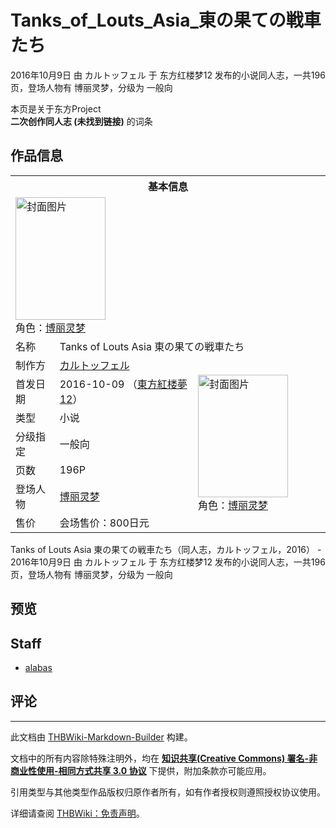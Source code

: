 # Tanks_of_Louts_Asia_東の果ての戦車たち

<!-- source html: G:\repos\THBWiki-Markdown-Builder\THBWikiMarkdown\Temp\main\0\04\ns0%3ATanks_of_Louts_Asia_%E6%9D%B1%E3%81%AE%E6%9E%9C%E3%81%A6%E3%81%AE%E6%88%A6%E8%BB%8A%E3%81%9F%E3%81%A1.html -->

2016年10月9日 由 カルトッフェル 于 东方红楼梦12 发布的小说同人志，一共196页，登场人物有 博丽灵梦，分级为 一般向

本页是关于东方Project  
 **二次创作同人志 (未找到链接)** 的词条

## 作品信息

<table><tbody><tr><th colspan="3">基本信息</th></tr><tr><td class="cover-artwork-mobile" colspan="2"><a href="./文件-Tanks_of_Louts_Asia_東の果ての戦車たち封面.jpg.md" class="image" title="封面图片"><img alt="封面图片" src="https://upload.thwiki.cc/thumb/0/0e/Tanks_of_Louts_Asia_%E6%9D%B1%E3%81%AE%E6%9E%9C%E3%81%A6%E3%81%AE%E6%88%A6%E8%BB%8A%E3%81%9F%E3%81%A1%E5%B0%81%E9%9D%A2.jpg/144px-Tanks_of_Louts_Asia_%E6%9D%B1%E3%81%AE%E6%9E%9C%E3%81%A6%E3%81%AE%E6%88%A6%E8%BB%8A%E3%81%9F%E3%81%A1%E5%B0%81%E9%9D%A2.jpg" decoding="async" loading="lazy" width="144" height="196" srcset="https://upload.thwiki.cc/thumb/0/0e/Tanks_of_Louts_Asia_%E6%9D%B1%E3%81%AE%E6%9E%9C%E3%81%A6%E3%81%AE%E6%88%A6%E8%BB%8A%E3%81%9F%E3%81%A1%E5%B0%81%E9%9D%A2.jpg/216px-Tanks_of_Louts_Asia_%E6%9D%B1%E3%81%AE%E6%9E%9C%E3%81%A6%E3%81%AE%E6%88%A6%E8%BB%8A%E3%81%9F%E3%81%A1%E5%B0%81%E9%9D%A2.jpg 1.5x, https://upload.thwiki.cc/thumb/0/0e/Tanks_of_Louts_Asia_%E6%9D%B1%E3%81%AE%E6%9E%9C%E3%81%A6%E3%81%AE%E6%88%A6%E8%BB%8A%E3%81%9F%E3%81%A1%E5%B0%81%E9%9D%A2.jpg/287px-Tanks_of_Louts_Asia_%E6%9D%B1%E3%81%AE%E6%9E%9C%E3%81%A6%E3%81%AE%E6%88%A6%E8%BB%8A%E3%81%9F%E3%81%A1%E5%B0%81%E9%9D%A2.jpg 2x" data-file-width="600" data-file-height="818"></a><div class="cover-char">角色：<a href="./博丽灵梦.md" title="博丽灵梦">博丽灵梦</a></div></td>
</tr><tr><td class="label">名称</td><td colspan="2"> Tanks of Louts Asia 東の果ての戦車たち </td></tr><tr><td class="label">制作方</td><td><a href="./カルトッフェル.md" title="カルトッフェル">カルトッフェル</a></td><td class="cover-artwork" rowspan="7" style="min-width:196px;"><a href="./文件-Tanks_of_Louts_Asia_東の果ての戦車たち封面.jpg.md" class="image" title="封面图片"><img alt="封面图片" src="https://upload.thwiki.cc/thumb/0/0e/Tanks_of_Louts_Asia_%E6%9D%B1%E3%81%AE%E6%9E%9C%E3%81%A6%E3%81%AE%E6%88%A6%E8%BB%8A%E3%81%9F%E3%81%A1%E5%B0%81%E9%9D%A2.jpg/144px-Tanks_of_Louts_Asia_%E6%9D%B1%E3%81%AE%E6%9E%9C%E3%81%A6%E3%81%AE%E6%88%A6%E8%BB%8A%E3%81%9F%E3%81%A1%E5%B0%81%E9%9D%A2.jpg" decoding="async" loading="lazy" width="144" height="196" srcset="https://upload.thwiki.cc/thumb/0/0e/Tanks_of_Louts_Asia_%E6%9D%B1%E3%81%AE%E6%9E%9C%E3%81%A6%E3%81%AE%E6%88%A6%E8%BB%8A%E3%81%9F%E3%81%A1%E5%B0%81%E9%9D%A2.jpg/216px-Tanks_of_Louts_Asia_%E6%9D%B1%E3%81%AE%E6%9E%9C%E3%81%A6%E3%81%AE%E6%88%A6%E8%BB%8A%E3%81%9F%E3%81%A1%E5%B0%81%E9%9D%A2.jpg 1.5x, https://upload.thwiki.cc/thumb/0/0e/Tanks_of_Louts_Asia_%E6%9D%B1%E3%81%AE%E6%9E%9C%E3%81%A6%E3%81%AE%E6%88%A6%E8%BB%8A%E3%81%9F%E3%81%A1%E5%B0%81%E9%9D%A2.jpg/287px-Tanks_of_Louts_Asia_%E6%9D%B1%E3%81%AE%E6%9E%9C%E3%81%A6%E3%81%AE%E6%88%A6%E8%BB%8A%E3%81%9F%E3%81%A1%E5%B0%81%E9%9D%A2.jpg 2x" data-file-width="600" data-file-height="818"></a><div class="cover-char">角色：<a href="./博丽灵梦.md" title="博丽灵梦">博丽灵梦</a></div></td>
</tr><tr><td class="label">首发日期</td><td>2016-10-09&#160;（<a href="/展会作品列表?e=%E4%B8%9C%E6%96%B9%E7%BA%A2%E6%A5%BC%E6%A2%A6%2312">東方紅楼夢12</a>）</td></tr><tr><td class="label">类型</td><td>小说</td></tr><tr><td class="label">分级指定</td><td>一般向</td></tr><tr><td class="label">页数</td><td>196P</td></tr><tr><td class="label">登场人物</td><td><a href="./博丽灵梦.md" title="博丽灵梦">博丽灵梦</a></td></tr><tr><td class="label">售价</td><td>会场售价：800日元</td></tr></tbody></table>

Tanks of Louts Asia 東の果ての戦車たち（同人志，カルトッフェル，2016） - 2016年10月9日 由 カルトッフェル 于 东方红楼梦12 发布的小说同人志，一共196页，登场人物有 博丽灵梦，分级为 一般向

## 预览

## Staff
- [alabas](./alabas.md)


## 评论




---

此文档由 [THBWiki-Markdown-Builder](https://github.com/Delsin-Yu/THBWiki-Markdown-Builder) 构建。

文档中的所有内容除特殊注明外，均在 [**知识共享(Creative Commons) 署名-非商业性使用-相同方式共享 3.0 协议**](https://creativecommons.org/licenses/by-sa/3.0/deed.zh-hans) 下提供，附加条款亦可能应用。

引用类型与其他类型作品版权归原作者所有，如有作者授权则遵照授权协议使用。

详细请查阅 [THBWiki：免责声明](https://thbwiki.cc/THBWiki:%E5%85%8D%E8%B4%A3%E5%A3%B0%E6%98%8E)。

